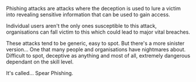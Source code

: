 Phishing attacks are attacks where the deception is used to lure a victim into revealing sensitive information that can be used to gain access.

Individual users aren't the only ones susceptible to this attack, organisations can fall victim to this which could lead to major vital breaches.

These attacks tend to be generic, easy to spot. But there's a more sinister version... One that many people and organisations have nightmares about. Difficult to spot, deceptive as anything and most of all, extremely dangerous dependant on the skill level.


It's called... Spear Phishing.